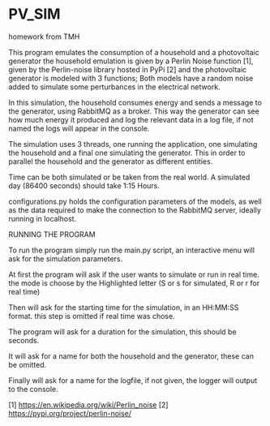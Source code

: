 # PV_SIM
homework from TMH

This program emulates the consumption of a household and a photovoltaic generator
the household emulation is given by a Perlin Noise function [1], given by the Perlin-noise
library hosted in PyPi [2] and the photovoltaic generator is modeled with 3 functions;
Both models have a random noise added to simulate some perturbances in the electrical network.

In this simulation, the household consumes energy and sends a message to the generator, using
RabbitMQ as a broker. This way the generator can see how much energy it produced and log the
relevant data in a log file, if not named the logs will appear in the console.

The simulation uses 3 threads, one running the application, one simulating the household and
a final one simulating the generator. This in order to parallel the household and the generator
as different entities.

Time can be both simulated or be taken from the real world. A simulated day (86400 seconds)
should take 1:15 Hours.

configurations.py holds the configuration parameters of the models, as well as the data
required to make the connection to the RabbitMQ server, ideally running in localhost.

RUNNING THE PROGRAM

  To run the program simply run the main.py script, an interactive menu will ask for
  the simulation parameters.

  At first the program will ask if the user wants to simulate or run in real time.
  the mode is choose by the Highlighted letter (S or s for simulated, R or r for
  real time)

  Then will ask for the starting time for the simulation, in an HH:MM:SS format.
  this step is omitted if real time was chose.

  The program will ask for a duration for the simulation, this should be seconds.

  It will ask for a name for both the household and the generator, these can be omitted.

  Finally will ask for a name for the logfile, if not given, the logger will output to
  the console.




















[1] https://en.wikipedia.org/wiki/Perlin_noise
[2] https://pypi.org/project/perlin-noise/
